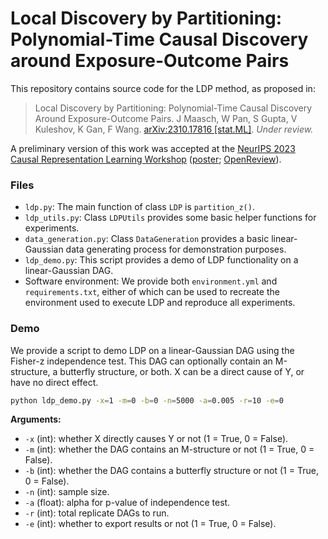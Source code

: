 # Local Discovery by Partitioning: Polynomial-Time Causal Discovery around Exposure-Outcome Pairs

This repository contains source code for the LDP method, as proposed in:

>Local Discovery by Partitioning: Polynomial-Time Causal Discovery Around Exposure-Outcome Pairs. J Maasch, W Pan, S Gupta, V Kuleshov, K Gan, F Wang. [arXiv:2310.17816 [stat.ML]](https://arxiv.org/abs/2310.17816). *Under review.*

A preliminary version of this work was accepted at the [NeurIPS 2023 Causal Representation Learning Workshop](https://neurips.cc/virtual/2023/workshop/66497) ([poster](https://jmaasch.github.io/data/ldp_poster.pdf); [OpenReview](https://openreview.net/forum?id=jWP5C8e8Db)).


### Files
- `ldp.py`: The main function of class `LDP` is `partition_z()`.
- `ldp_utils.py`: Class `LDPUtils` provides some basic helper functions for experiments.
- `data_generation.py`: Class `DataGeneration` provides a basic linear-Gaussian data generating process for demonstration purposes.
- `ldp_demo.py`: This script provides a demo of LDP functionality on a linear-Gaussian DAG.
-  Software environment: We provide both `environment.yml` and `requirements.txt`, either of which can be used to recreate the environment used to execute LDP and reproduce all experiments.

### Demo

We provide a script to demo LDP on a linear-Gaussian DAG using the Fisher-z independence test. This DAG can optionally contain an M-structure, a butterfly structure, or both. X can be a direct cause of Y, or have no direct effect.

```bash
python ldp_demo.py -x=1 -m=0 -b=0 -n=5000 -a=0.005 -r=10 -e=0
```

**Arguments:**
- `-x` (int): whether X directly causes Y or not (1 = True, 0 = False).
- `-m` (int): whether the DAG contains an M-structure or not (1 = True, 0 = False).
- `-b` (int): whether the DAG contains a butterfly structure or not (1 = True, 0 = False).
- `-n` (int): sample size.
- `-a` (float): alpha for p-value of independence test.
- `-r` (int): total replicate DAGs to run.
- `-e` (int): whether to export results or not (1 = True, 0 = False).
